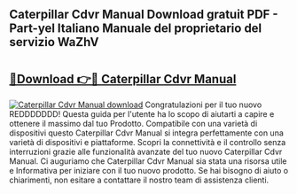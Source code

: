 ## Caterpillar Cdvr Manual Download gratuit PDF - Part-yel Italiano Manuale del proprietario del servizio WaZhV

# <h2><a href="http://dfeh27l.blite.top/?on=Caterpillar+Cdvr+Manual">🔗Download 👉🔴 Caterpillar Cdvr Manual</a></h2>

[![Caterpillar Cdvr Manual download](https://i.imgur.com/lujVjoI.png)](http://dfeh27l.blite.top/?on=Caterpillar+Cdvr+Manual)
Congratulazioni per il tuo nuovo REDDDDDDD! Questa guida per l'utente ha lo scopo di aiutarti a capire e ottenere il massimo dal tuo Prodotto. Compatibile con una varietà di dispositivi questo Caterpillar Cdvr Manual si integra perfettamente con una varietà di dispositivi e piattaforme. Scopri la connettività e il controllo senza interruzioni grazie alle funzionalità avanzate del tuo nuovo Caterpillar Cdvr Manual. Ci auguriamo che Caterpillar Cdvr Manual sia stata una risorsa utile e Informativa per iniziare con il tuo nuovo prodotto. Se hai bisogno di aiuto o chiarimenti, non esitare a contattare il nostro team di assistenza clienti.
